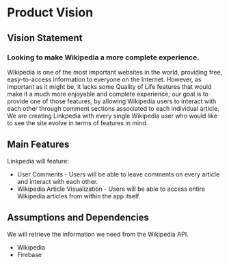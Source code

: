 # Product Vision

## Vision Statement

### Looking to make Wikipedia a more complete experience.
Wikipedia is one of the most important websites in the world, providing free, easy-to-access information to everyone on the Internet. However, as important as it might be, it lacks some Quality of Life features that would make it a much more enjoyable and complete experience; our goal is to provide one of those features, by allowing Wikipedia users to interact with each other through comment sections associated to each individual article. We are creating Linkpedia with every single Wikipedia user who would like to see the site evolve in terms of features in mind.

## Main Features
Linkpedia will feature:
 - User Comments - Users will be able to leave comments on every article and interact with each other.
 - Wikipedia Article Visualization - Users will be able to access entire Wikipedia articles from within the app itself.

## Assumptions and Dependencies
We will retrieve the information we need from the Wikipedia API.

- Wikipedia
- Firebase
